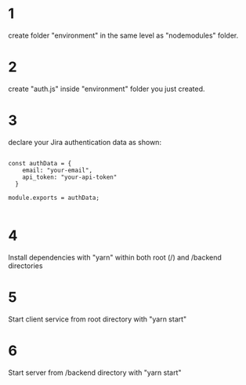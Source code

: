 # 1
create folder "environment" in the same level as "nodemodules" folder.

# 2
create "auth.js" inside "environment" folder you just created.

# 3
declare your Jira authentication data as shown:
<pre><code>
const authData = {
    email: "your-email",
    api_token: "your-api-token"
  }

module.exports = authData;

</code></pre>

# 4
Install dependencies with "yarn" within both root (/) and /backend directories

# 5
Start client service from root directory with "yarn start"

# 6
Start server from /backend directory with "yarn start"